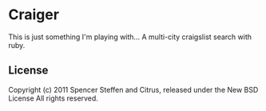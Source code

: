 Craiger
=======

This is just something I'm playing with... A multi-city craigslist search with ruby.



License
-------

Copyright (c) 2011 Spencer Steffen and Citrus, released under the New BSD License All rights reserved.